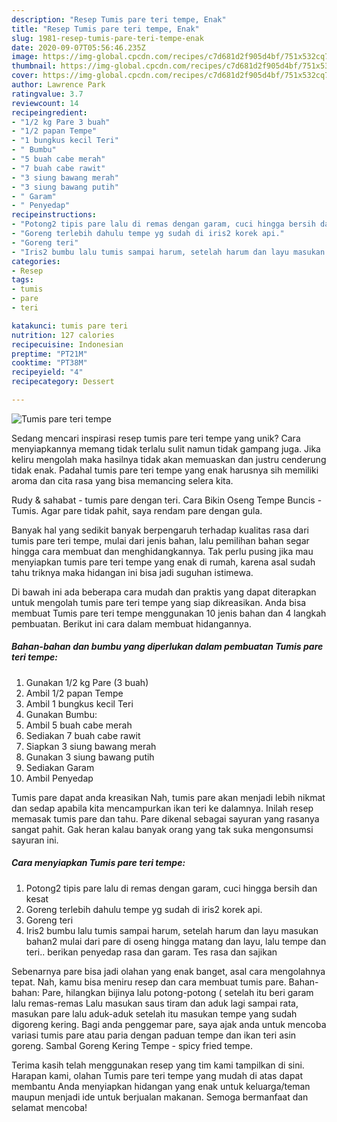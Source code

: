 ```yaml
---
description: "Resep Tumis pare teri tempe, Enak"
title: "Resep Tumis pare teri tempe, Enak"
slug: 1981-resep-tumis-pare-teri-tempe-enak
date: 2020-09-07T05:56:46.235Z
image: https://img-global.cpcdn.com/recipes/c7d681d2f905d4bf/751x532cq70/tumis-pare-teri-tempe-foto-resep-utama.jpg
thumbnail: https://img-global.cpcdn.com/recipes/c7d681d2f905d4bf/751x532cq70/tumis-pare-teri-tempe-foto-resep-utama.jpg
cover: https://img-global.cpcdn.com/recipes/c7d681d2f905d4bf/751x532cq70/tumis-pare-teri-tempe-foto-resep-utama.jpg
author: Lawrence Park
ratingvalue: 3.7
reviewcount: 14
recipeingredient:
- "1/2 kg Pare 3 buah"
- "1/2 papan Tempe"
- "1 bungkus kecil Teri"
- " Bumbu"
- "5 buah cabe merah"
- "7 buah cabe rawit"
- "3 siung bawang merah"
- "3 siung bawang putih"
- " Garam"
- " Penyedap"
recipeinstructions:
- "Potong2 tipis pare lalu di remas dengan garam, cuci hingga bersih dan kesat"
- "Goreng terlebih dahulu tempe yg sudah di iris2 korek api."
- "Goreng teri"
- "Iris2 bumbu lalu tumis sampai harum, setelah harum dan layu masukan bahan2 mulai dari pare di oseng hingga matang dan layu, lalu tempe dan teri.. berikan penyedap rasa dan garam. Tes rasa dan sajikan"
categories:
- Resep
tags:
- tumis
- pare
- teri

katakunci: tumis pare teri 
nutrition: 127 calories
recipecuisine: Indonesian
preptime: "PT21M"
cooktime: "PT38M"
recipeyield: "4"
recipecategory: Dessert

---
```



![Tumis pare teri tempe](https://img-global.cpcdn.com/recipes/c7d681d2f905d4bf/751x532cq70/tumis-pare-teri-tempe-foto-resep-utama.jpg)

Sedang mencari inspirasi resep tumis pare teri tempe yang unik? Cara menyiapkannya memang tidak terlalu sulit namun tidak gampang juga. Jika keliru mengolah maka hasilnya tidak akan memuaskan dan justru cenderung tidak enak. Padahal tumis pare teri tempe yang enak harusnya sih memiliki aroma dan cita rasa yang bisa memancing selera kita.

Rudy &amp; sahabat - tumis pare dengan teri. Cara Bikin Oseng Tempe Buncis - Tumis. Agar pare tidak pahit, saya rendam pare dengan gula.

Banyak hal yang sedikit banyak berpengaruh terhadap kualitas rasa dari tumis pare teri tempe, mulai dari jenis bahan, lalu pemilihan bahan segar hingga cara membuat dan menghidangkannya. Tak perlu pusing jika mau menyiapkan tumis pare teri tempe yang enak di rumah, karena asal sudah tahu triknya maka hidangan ini bisa jadi suguhan istimewa.


Di bawah ini ada beberapa cara mudah dan praktis yang dapat diterapkan untuk mengolah tumis pare teri tempe yang siap dikreasikan. Anda bisa membuat Tumis pare teri tempe menggunakan 10 jenis bahan dan 4 langkah pembuatan. Berikut ini cara dalam membuat hidangannya.

<!--inarticleads1-->

##### Bahan-bahan dan bumbu yang diperlukan dalam pembuatan Tumis pare teri tempe:

1. Gunakan 1/2 kg Pare (3 buah)
1. Ambil 1/2 papan Tempe
1. Ambil 1 bungkus kecil Teri
1. Gunakan  Bumbu:
1. Ambil 5 buah cabe merah
1. Sediakan 7 buah cabe rawit
1. Siapkan 3 siung bawang merah
1. Gunakan 3 siung bawang putih
1. Sediakan  Garam
1. Ambil  Penyedap


Tumis pare dapat anda kreasikan Nah, tumis pare akan menjadi lebih nikmat dan sedap apabila kita mencampurkan ikan teri ke dalamnya. Inilah resep memasak tumis pare dan tahu. Pare dikenal sebagai sayuran yang rasanya sangat pahit. Gak heran kalau banyak orang yang tak suka mengonsumsi sayuran ini. 

<!--inarticleads2-->

##### Cara menyiapkan Tumis pare teri tempe:

1. Potong2 tipis pare lalu di remas dengan garam, cuci hingga bersih dan kesat
1. Goreng terlebih dahulu tempe yg sudah di iris2 korek api.
1. Goreng teri
1. Iris2 bumbu lalu tumis sampai harum, setelah harum dan layu masukan bahan2 mulai dari pare di oseng hingga matang dan layu, lalu tempe dan teri.. berikan penyedap rasa dan garam. Tes rasa dan sajikan


Sebenarnya pare bisa jadi olahan yang enak banget, asal cara mengolahnya tepat. Nah, kamu bisa meniru resep dan cara membuat tumis pare. Bahan-bahan: Pare, hilangkan bijinya lalu potong-potong ( setelah itu beri garam lalu remas-remas Lalu masukan saus tiram dan aduk lagi sampai rata, masukan pare lalu aduk-aduk setelah itu masukan tempe yang sudah digoreng kering. Bagi anda penggemar pare, saya ajak anda untuk mencoba variasi tumis pare atau paria dengan paduan tempe dan ikan teri asin goreng. Sambal Goreng Kering Tempe - spicy fried tempe. 

Terima kasih telah menggunakan resep yang tim kami tampilkan di sini. Harapan kami, olahan Tumis pare teri tempe yang mudah di atas dapat membantu Anda menyiapkan hidangan yang enak untuk keluarga/teman maupun menjadi ide untuk berjualan makanan. Semoga bermanfaat dan selamat mencoba!
